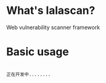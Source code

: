 What's lalascan?
===================================  
Web vulnerability scanner framework

Basic usage
===================================  

```
	
正在开发中........